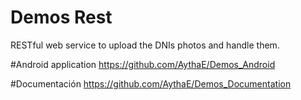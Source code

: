 # Demos Rest
RESTful web service to upload the DNIs photos and handle them.

#Android application
https://github.com/AythaE/Demos_Android

#Documentación
https://github.com/AythaE/Demos_Documentation
